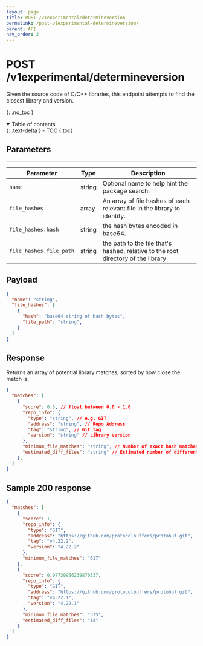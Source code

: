 ```yaml
---
layout: page
title: POST /v1experimental/determineversion
permalink: /post-v1experimental-determineversion/
parent: API
nav_order: 2
---
```

# POST /v1experimental/determineversion

Given the source code of C/C++ libraries, 
this endpoint attempts to find the closest library and version.

{: .no_toc }

<details open markdown="block">
  <summary>
    Table of contents
  </summary>
  {: .text-delta }
- TOC
{:toc}
</details>

## Parameters

---
| Parameter               | Type   | Description                                                                       |
| ----------------------- | ------ | --------------------------------------------------------------------------------- |
| `name`                  | string | Optional name to help hint the package search.                                    |
| `file_hashes`           | array  | An array of file hashes of each relevant file in the library to identify.         |
| `file_hashes.hash`      | string | the hash bytes encoded in base64.                                                 |
| `file_hashes.file_path` | string | the path to the file that's hashed, relative to the root directory of the library |

## Payload
```json
{
  "name": "string",
  "file_hashes": [
    {
      "hash": "base64 string of hash bytes",
      "file_path": "string",
    }
  ]
}
```

## Response
Returns an array of potential library matches, sorted by how close the match is.
```json
{
  "matches": [
    {
      "score": 0.5, // float between 0.0 - 1.0
      "repo_info": {
        "type": "string", // e.g. GIT
        "address": "string", // Repo Address
        "tag": "string", // Git tag
        "version": "string" // Library version
      },
      "minimum_file_matches": "string", // Number of exact hash matches
      "estimated_diff_files": "string" // Estimated number of different files
    },
  ]
}
```

## Sample 200 response
```json
{
  "matches": [
    {
      "score": 1,
      "repo_info": {
        "type": "GIT",
        "address": "https://github.com/protocolbuffers/protobuf.git",
        "tag": "v4.22.2",
        "version": "4.22.2"
      },
      "minimum_file_matches": "617"
    },
    {
      "score": 0.97730956239870337,
      "repo_info": {
        "type": "GIT",
        "address": "https://github.com/protocolbuffers/protobuf.git",
        "tag": "v4.22.1",
        "version": "4.22.1"
      },
      "minimum_file_matches": "575",
      "estimated_diff_files": "14"
    }
  ]
}

```